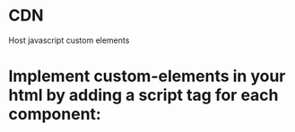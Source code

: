 # CDN
Host javascript custom elements

# Implement custom-elements in your html by adding a script tag for each component:

<script src="https://cdn.jsdelivr.net/gh/MariusBongarts/CDN/${component-file}"></script>
